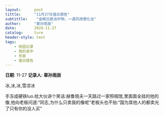 ```yaml
---
layout:      post
tittle:      "11月27日值日报告"
subtittle:    "金鳞岂是池中物，一遇风雨便化龙"
author:      "辜孙雨辰"
date:        2024-11-27
catalog:     ture
header-style: text
tags: 
    - 校园记录
    - 我的高中
    - 东辰
    - 值日报告
---
```


**日期**: 11-27
**记录人**: **辜孙雨辰**

冰,冰,冰,雪凉冰

手冻成硬铁luo.给大伙讲个笑话:赫鲁晓夫一天路过一家照相馆,里面面全挂的他的像,他向老板问道:“同志,为什么只卖我的像呢”老板头也不抬:“国为其他人的都卖光了只有你的没人买"
